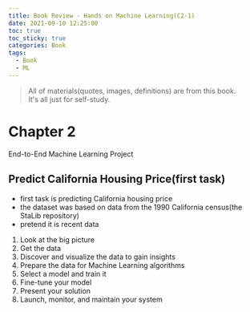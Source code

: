 ```yaml
---
title: Book Review - Hands on Machine Learning(C2-1)
date: 2021-09-10 12:25:00
toc: true
toc_sticky: true
categories: Book
tags:
  - Book
  - ML
---
```


> All of materials(quotes, images, definitions) are from this book.  
It's all just for self-study.

# Chapter 2
End-to-End Machine Learning Project

## Predict California Housing Price(first task)
- first task is predicting California housing price
- the dataset was based on data from the 1990 California census(the StaLib repository)
- pretend it is recent data

1. Look at the big picture
2. Get the data
3. Discover and visualize the data to gain insights
4. Prepare the data for Machine Learning algorithms
5. Select a model and train it
6. Fine-tune your model
7. Present your solution
8. Launch, monitor, and maintain your system
